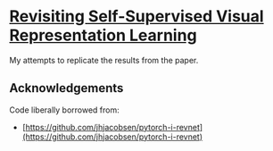 # [Revisiting Self-Supervised Visual Representation Learning](https://arxiv.org/abs/1901.09005)
My attempts to replicate the results from the paper.

## Acknowledgements
Code liberally borrowed from:
- [https://github.com/jhjacobsen/pytorch-i-revnet](https://github.com/jhjacobsen/pytorch-i-revnet)
